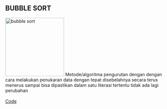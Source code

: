 <h2>BUBBLE SORT</h2>

<img width="185" alt="bubble sort" src="https://user-images.githubusercontent.com/98725370/155252180-2a066fac-ca3a-4e95-a1c9-6b1294be3344.png">
Metode/algoritma pengurutan dengan dengan cara melakukan penukaran data dengan tepat disebelahnya secara terus menerus sampai bisa dipastikan 
dalam satu literasi tertentu tidak ada lagi perubahan
<br><br>
<a href="https://github.com/desyderian/ASD/blob/main/sorting/bubble%20sort/bubble%20sort.c">Code</a><br>


